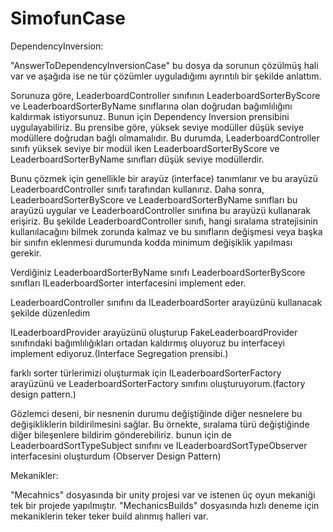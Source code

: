 # SimofunCase

DependencyInversion: 

"AnswerToDependencyInversionCase" bu dosya da sorunun çözülmüş hali var ve aşağıda ise ne tür çözümler uyguladığımı ayrıntılı bir şekilde anlattım.

Sorunuza göre, LeaderboardController sınıfının LeaderboardSorterByScore ve LeaderboardSorterByName sınıflarına olan doğrudan bağımlılığını kaldırmak istiyorsunuz. Bunun için Dependency Inversion prensibini uygulayabiliriz. Bu prensibe göre, yüksek seviye modüller düşük seviye modüllere doğrudan bağlı olmamalıdır. Bu durumda, LeaderboardController sınıfı yüksek seviye bir modül iken LeaderboardSorterByScore ve LeaderboardSorterByName sınıfları düşük seviye modüllerdir.

Bunu çözmek için genellikle bir arayüz (interface) tanımlanır ve bu arayüzü LeaderboardController sınıfı tarafından kullanırız. Daha sonra, LeaderboardSorterByScore ve LeaderboardSorterByName sınıfları bu arayüzü uygular ve LeaderboardController sınıfına bu arayüzü kullanarak erişiriz. Bu şekilde LeaderboardController sınıfı, hangi sıralama stratejisinin kullanılacağını bilmek zorunda kalmaz ve bu sınıfların değişmesi veya başka bir sınıfın eklenmesi durumunda kodda minimum değişiklik yapılması gerekir.

Verdiğiniz LeaderboardSorterByName sınıfı LeaderboardSorterByScore sınıfları ILeaderboardSorter interfacesini implement eder.

LeaderboardController sınıfını da ILeaderboardSorter arayüzünü kullanacak şekilde düzenledim

ILeaderboardProvider arayüzünü oluşturup FakeLeaderboardProvider sınıfındaki bağımlılığıkları ortadan kaldırmış oluyoruz bu interfaceyi implement ediyoruz.(Interface Segregation prensibi.)

farklı sorter türlerimizi oluşturmak için ILeaderboardSorterFactory  arayüzünü ve LeaderboardSorterFactory  sınıfını oluşturuyorum.(factory design pattern.)

Gözlemci deseni, bir nesnenin durumu değiştiğinde diğer nesnelere bu değişikliklerin bildirilmesini sağlar. Bu örnekte, sıralama türü değiştiğinde diğer bileşenlere bildirim gönderebiliriz. bunun için de LeaderboardSortTypeSubject sınıfını ve ILeaderboardSortTypeObserver interfacesini oluşturdum (Observer Design Pattern)

Mekanikler:

"Mecahnics" dosyasında bir unity projesi var ve istenen üç oyun mekaniği tek bir projede yapılmıştır.
"MechanicsBuilds" dosyasında hızlı deneme için mekaniklerin teker teker build alınmış halleri var.


 
